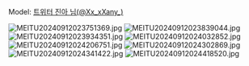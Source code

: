 ﻿---
dddd: 2024.09.07 GXG 토
nickname: 진아
sns_type: x
sns_id: Xx_xXany_
---

<a name="Xx_xXany_"></a>
Model: <a href="https://x.com/Xx_xXany_" target="_blank">트위터 진아 님(@Xx_xXany_)</a>

<!-- 전 아이디 Xx_xXany
도배? 를 해서 그런건지 계정 정지 당하심 -->

![MEITU20240912023751369.jpg](/assets/img/2024/09-07/진아/MEITU20240912023751369.jpg)
![MEITU20240912023839044.jpg](/assets/img/2024/09-07/진아/MEITU20240912023839044.jpg)
![MEITU20240912023934351.jpg](/assets/img/2024/09-07/진아/MEITU20240912023934351.jpg)
![MEITU20240912024032852.jpg](/assets/img/2024/09-07/진아/MEITU20240912024032852.jpg)
![MEITU20240912024206751.jpg](/assets/img/2024/09-07/진아/MEITU20240912024206751.jpg)
![MEITU20240912024302869.jpg](/assets/img/2024/09-07/진아/MEITU20240912024302869.jpg)
![MEITU20240912024341422.jpg](/assets/img/2024/09-07/진아/MEITU20240912024341422.jpg)
![MEITU20240912024418520.jpg](/assets/img/2024/09-07/진아/MEITU20240912024418520.jpg)